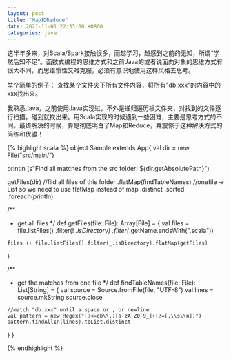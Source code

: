 ```yaml
---
layout: post
title: "Map和Reduce"
date: 2021-11-01 22:33:00 +0800
categories: java
--- 
```


这半年多来，对Scala/Spark接触很多，而越学习，越感到之前的无知，所谓“学然后知不足”。函数式编程的思维方式和之前Java的或者说面向对象的思维方式有很大不同，而思维惯性又难克服，必须有意识地使用这样风格去思考。

举个简单的例子： 查找某个文件夹下所有文件内容，将所有"db.xxx"的内容中的xxx找出来。

我熟悉Java，之前使用Java实现过，不外是递归遍历根文件夹，对找到的文件逐行扫描，碰到就找出来。用Scala实现的时候遇到一些困难，主要是思考方式的不同。最终解决的时候，算是彻底明白了Map和Reduce，并震惊于这种解决方式的简练和优雅！

{% highlight scala %}
object Sample extends App{
  val dir = new File("src/main/")

  println (s"Find all matches from the src folder: ${dir.getAbsolutePath}")

  getFiles(dir)             //fild all files of this folder
  .flatMap(findTableNames)  //onefile -> List  so we need to use flatMap instead of map
  .distinct
  .sorted
  .foreach(println)

  /**
   * get all files
   */
  def getFiles(file: File): Array[File] = {
    val files = file.listFiles()
      .filter(! _.isDirectory)
      .filter(_.getName.endsWith(".scala"))

    files ++ file.listFiles().filter(_.isDirectory).flatMap(getFiles)
  }

  /**
   * get the matches from one file
   */
  def findTableNames(file: File): List[String] = {
    val source = Source.fromFile(file, "UTF-8")
    val lines = source.mkString
    source.close

    //match "db.xxx" until a space or , or newline 
    val pattern = new Regex("(?<=db\\.)[a-zA-Z0-9_]+(?=[,\\s\\n])")    
    pattern.findAllIn(lines).toList.distinct
  }
}

{% endhighlight %}
